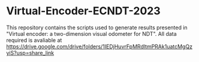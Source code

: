# Virtual-Encoder-ECNDT-2023

This repository contains the scripts used to generate results presented in "Virtual encoder: a two-dimension visual odometer for NDT". All data required is avaliable at <a href="https://drive.google.com/drive/folders/1IEDjHuvrFpMRdltmPRAk1uatcMgQzyiS?usp=share_link"> https://drive.google.com/drive/folders/1IEDjHuvrFpMRdltmPRAk1uatcMgQzyiS?usp=share_link </a> 
